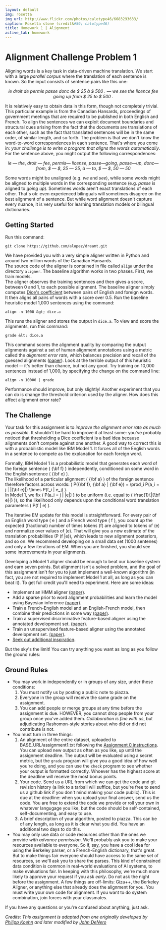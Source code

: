 ```yaml
---
layout: default
img: rosetta
img_url: http://www.flickr.com/photos/calotype46/6683293633/
caption: Rosetta stone (credit&#59; calotype46)
title: Homework 1 | Alignment
active_tab: homework
---
```


Alignment <span class="text-muted">Challenge Problem 1</span>
=============================================================

Aligning words is a key task in data-driven machine translation. We start with
a large _parallel corpus_ where the translation of each sentence
is known. So the input consists of sentence pairs like this one:

<center>
<i>le droit de permis passe donc de $ 25 à $ 500 . &mdash;
we see the licence fee going up from $ 25 to $ 500 .</i>
</center>

It is relatively easy to obtain data in this form, though not completely trivial. 
This particular example is from the Canadian Hansards, proceedings of government
meetings that are required to be published in both English and French.
To align the sentences
we can exploit document boundaries and structural cues arising from the fact that the 
documents are translations of each other, such as the fact that translated sentences will be 
in the same order, of similar length, and so forth. The problem is that we
don't know the word-to-word correspondences in each sentence. That's where you come
in: _your challenge is to write a program that aligns the words automatically_. For the
sentence above, you might output the following correspondences:

<center>
<i>le &mdash; the</i>, 
<i>droit &mdash; fee</i>, 
<i>permis&mdash; license</i>, 
<i>passe&mdash;going</i>,
<i>passe&mdash;up</i>,
<i>donc&mdash;from</i>,
<i>$ &mdash; $</i>,
<i>25 &mdash; 25</i>,
<i>à &mdash; to</i>,
<i>$ &mdash; $</i>,
<i>50 &mdash; 50</i>
</center>

Some words might be unaligned (e.g. *we* and *see*), while some words 
might be aligned to multiple words in the corresponding sentence (e.g. *passe*
is aligned to *going up*). Sometimes words aren't exact translations of each
other. That's ok: even experienced bilinguals will sometimes disagree on the best
alignment of a sentence.
But while word alignment doesn't capture every nuance, it is very useful for 
learning translation models or bilingual dictionaries.

Getting Started
---------------

Run this command:

`git clone https://github.com/alopez/dreamt.git`

We have provided you with a very simple aligner written in Python
and around two million words of the Canadian Hansards.  
The source code of the aligner is contained in file called `align`
under the directory `aligner`.
The baseline algorithm works in two phases. First, we train models.  
The aligner observes the training sentences and then gives a score, between 
0 and 1, to each possible alignment. The baseline aligner simply 
computes [Dice's coefficient](http://en.wikipedia.org/wiki/Dice's_coefficient/)
between pairs of English and foreign words.  
It then aligns all pairs of words with a score over 0.5.
Run the baseline heuristic model 1,000 sentences
using the command:

`align -n 1000 &gt; dice.a`

This runs the aligner and stores the output in `dice.a`. To view and
score the alignments, run this command:

`grade &lt; dice.a`

This command scores the alignment quality by comparing the output alignments
against a set of human alignment annotations using a metric called the 
_alignment error rate_, which balances precision and recall of the
guessed alignments (<a href="http://aclweb.org/anthology-new/P/P00/P00-1056.pdf">paper</a>). Look at 
the terrible output of this heuristic model -- it's better than chance, but 
not any good. Try training on 10,000 sentences instead of 1,000, by specifying 
the change on the command line:

`align -n 10000 | grade`

Performance should improve, but only slightly!  Another experiment that 
you can do is change the threshold criterion used 
by the aligner.  How does this affect alignment error rate?

The Challenge
-------------

Your task for this assignment is to _improve the
alignment error rate as much as possible_. It shouldn't be hard to 
improve it at least some: you've probably noticed that thresholding a Dice 
coefficient is a bad idea because alignments don't compete against one 
another. A good way to correct this is with a probabilistic model like IBM Model 1.
It forces all of the English words in a sentence to compete 
as the explanation for each foreign word.


Formally, IBM Model 1 is a probabilistic model that generates each word of 
the foreign sentence \( {\bf f} \) independently, conditioned on some word 
in the English sentence \( {\bf e} \).  
The likelihood of a particular alignment \( {\bf a} \) of the foreign sentence therefore 
factors across words: 
\( P({\bf f}, {\bf a} | {\bf e}) = \prod_i P(a_i = j | |{\bf e}|) \times P(f_i | e_j) \).  
In Model 1, we fix \( P(a_i = j | |e|) \) to be uniform 
(i.e. equal to \( \frac{1}{|{\bf e}|} \)), so the likelihood 
only depends upon the conditional word translation parameters \( P(f | e) \).


The iterative EM update for this model is straightforward. For every 
pair of an English word type
\( e \) and a French word type \( f \), you count up the expected 
(fractional) number of times tokens \(f\) are aligned to tokens of
 \(e\) and normalize over values of \(e\). That will give you a new
estimate of the translation probabilities \(P (f |e)\), which leads 
to new alignment posteriors, and so on. We recommend developing on a small 
data set (1000 sentenes) and only 
a few iterations of EM.  When you are finished, you should see some 
improvements in your alignments.

Developing a Model 1 aligner should be enough to beat our baseline system
and earn seven points. But alignment isn't a solved problem, and the goal of
this assignment isn't for you to just implement a well-known algorithm (in
fact, you are not required to implement Model 1 at all, as long as you can 
beat it). To get full credit you'll need to experiment.
Here are some ideas:

<ul class="real">
  <li>Implement an HMM aligner
    <a href="http://aclweb.org/anthology-new/C/C96/C96-2141.pdf">(paper)</a>.
  </li>
  <li>Add a sparse prior to word alignment probabilities and learn the model using Bayesian inference
    <a href="http://aclweb.org/anthology/P/P11/P11-2032.pdf">(paper)</a>.
  </li>
  <li>Train a French-English model and an English-French model, then 
    combine their predictions in some way 
    <a href="http://aclweb.org/anthology-new/N/N06/N06-1014.pdf">(paper)</a>.
  </li>
  <li>Train a supervised discriminative feature-based aligner using the annotated development set.
    <a href="http://aclweb.org/anthology-new/P/P06/P06-1009.pdf">(paper)</a>.
  </li>
  <li>Train an unsupervised feature-based aligner using the annotated development set.
    <a href="http://aclweb.org/anthology-new/P/P11/P11-1042.pdf">(paper)</a>.
  </li>
  <li><a href="http://scholar.google.com/scholar?q=word+alignment">Seek out
    additional inspiration</a>.
  </li>
</ul>

But the sky's the limit! You can try anything you want as long as you
follow the ground rules:

Ground Rules
------------

* You may work in independently or in groups of any size, under these 
  conditions: 
  1. You must notify us by posting a public note to piazza.
  1. Everyone in the group will receive the same grade on the assignment. 
  1. You can add people or merge groups at any time before the assignment is
     due. HOWEVER, you cannot drop people from your group once you've added them.
     _Collaboration is fine with us_, but 
     adjudicating Rashomon-style stories about who did or did not
     contribute is not. 
* You must turn in three things:
  1. An alignment of the entire dataset, uploaded to BASE_URL/assignment1.txt
     following the <a href="assignment0.html">Assignment 0 instructions</a>. You can upload new output as often
     as you like, up until the assignment deadline. The output will be evaluated 
     using a secret metric, but the `grade` program will give you a good
     idea of how well you're doing, and you can use the `check` program
     to see whether your output is formatted correctly. Whoever has
     the highest score at the deadline will receive the most bonus points.
  1. Your code. Send us a URL from which we can get the code and git revision
     history (a link to a tarball will suffice, but you're free to send us a 
     github link if you don't mind making your code public). This is due at the
     deadline: when you upload your final answer, send us the code.
     You are free to extend the code we provide or roll your own in whatever
     langugage you like, but the code should be self-contained, 
     self-documenting, and easy to use. 
  1. A brief description of your algorithm, posted to piazza. This can
     be of any length, as long as it is clear what you did.
     You have an additional two days to do this.
* You may only use data or code resources other than the ones we
  provide _with advance permission_. We'll probably ask you to make 
  your resources available to everyone. So if, say, you have a cool idea 
  for using the Berkeley parser, or a French-English dictionary, that's 
  great. But to make things fair everyone should have access to the same 
  set of resources, so we'll ask you to share the parses. This kind of 
  constrained data condition is common in real-world evaluations of AI 
  systems, to make evaluations fair. In keeping with this philosophy, 
  we're much more likely to approve your request if 
  you ask _early_. Do not ask the night before the assignment. 
  A few things are off-limits:
  Giza++, the Berkeley Aligner, or anything else that
  already does the alignment for you. You must write your
  own code for alignment. If you want to do system combination, join
  forces with your classmates.

If you have any questions or you're confused about anything, just ask.

*Credits: This assignment is adapted from one originally developed by 
[Philipp Koehn](http://homepages.inf.ed.ac.uk/pkoehn/)
and later modified by [John DeNero](http://www.denero.org/)*
